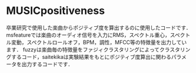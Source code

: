 # MUSICpositiveness
卒業研究で使用した楽曲からポジティブ度を算出するのに使用したコードです．
msfeatureでは楽曲のオーディオ信号を入力にRMS，スペクトル重心，スペクトル変動，スペクトルロールオフ，BPM，調性，MFCC等の特徴量を出力しています．
fuzzyは楽曲毎の特徴量をファジィクラスタリングによってクラスタリングするコード，saitekikaは実験結果をもとにポジティブ度算出に関わるパラメータを出力するコードです．
